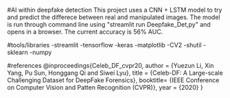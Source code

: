 #AI within deepfake detection
This project uses a CNN + LSTM model to try and predict the differece between real and manipulated images. The model is run through command line using "streamlit run Deepfake_Det,py" and opens in a browser. The current accuracy is 56% AUC.


#tools/libraries
-streamlit
-tensorflow
-keras
-matplotlib
-CV2
-shutil
-sklearn
-numpy

#references
@inproceedings{Celeb_DF_cvpr20,
   author = {Yuezun Li, Xin Yang, Pu Sun, Honggang Qi and Siwei Lyu},
   title = {Celeb-DF: A Large-scale Challenging Dataset for DeepFake Forensics},
   booktitle= {IEEE Conference on Computer Vision and Patten Recognition (CVPR)},
   year = {2020}
}
